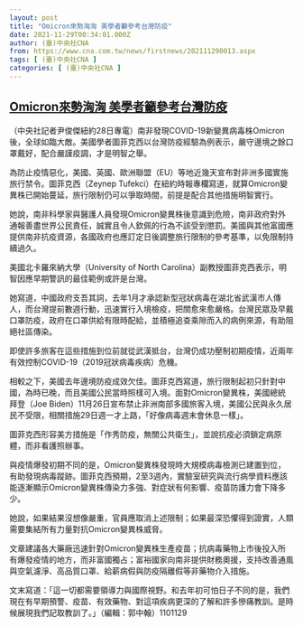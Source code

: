 ```yaml
---
layout: post
title: "Omicron來勢洶洶 美學者籲參考台灣防疫"
date: 2021-11-29T00:34:01.000Z
author: (臺)中央社CNA
from: https://www.cna.com.tw/news/firstnews/202111290013.aspx
tags: [ (臺)中央社CNA ]
categories: [ (臺)中央社CNA ]
---
```

<!--1638146041000-->
[Omicron來勢洶洶 美學者籲參考台灣防疫](https://www.cna.com.tw/news/firstnews/202111290013.aspx)
------

<div>
<div></div><div><p>（中央社記者尹俊傑紐約28日專電）南非發現COVID-19新變異病毒株Omicron後，全球如臨大敵。美國學者圖菲克西以台灣防疫經驗為例表示，嚴守邊境之餘口罩戴好，配合嚴謹疫調，才是明智之舉。</p><p>為防止疫情惡化，美國、英國、歐洲聯盟（EU）等地近幾天宣布對非洲多國實施旅行禁令。圖菲克西（Zeynep Tufekci）在紐約時報專欄寫道，就算Omicron變異株已開始蔓延，旅行限制仍可以爭取時間，前提是配合其他措施明智實行。</p><p>她說，南非科學家與醫護人員發現Omicron變異株後意識到危險，南非政府對外通報善盡世界公民責任，誠實且令人欽佩的行為不該受到懲罰。美國與其他富國應提供南非抗疫資源，各國政府也應訂定日後調整旅行限制的參考基準，以免限制持續過久。</p><p>美國北卡羅來納大學（University of North Carolina）副教授圖菲克西表示，明智因應早期警訊的最佳範例或許是台灣。</p><p>她寫道，中國政府支吾其詞，去年1月才承認新型冠狀病毒在湖北省武漢市人傳人，而台灣提前數週行動，迅速實行入境檢疫，把關愈來愈嚴格。台灣民眾及早戴口罩防疫，政府在口罩供給有限時配給，並積極追查乘隙而入的病例來源，有助阻絕社區傳染。</p><p>即使許多旅客在這些措施到位前就從武漢抵台，台灣仍成功壓制初期疫情，近兩年有效控制COVID-19（2019冠狀病毒疾病）危機。</p><p>相較之下，美國去年邊境防疫成效欠佳。圖菲克西寫道，旅行限制起初只針對中國，為時已晚，而且美國公民當時照樣可入境。面對Omicron變異株，美國總統拜登（Joe Biden）11月26日宣布禁止非洲南部多國旅客入境，美國公民與永久居民不受限，相關措施29日週一才上路，「好像病毒週末會休息一樣」。</p><p>圖菲克西形容美方措施是「作秀防疫，無關公共衛生」，並說抗疫必須鎖定病原體，而非看護照辦事。</p><p>與疫情爆發初期不同的是，Omicron變異株發現時大規模病毒檢測已建置到位，有助發現病毒蹤跡。圖菲克西預期，2至3週內，實驗室研究與流行病學資料應該能逐漸顯示Omicron變異株傳染力多強、對症狀有何影響、疫苗防護力會下降多少。</p><p>她說，如果結果沒想像嚴重，官員應取消上述限制；如果最深恐懼得到證實，人類需要集結所有力量對抗Omicron變異株威脅。</p><p>文章建議各大藥廠迅速針對Omicron變異株生產疫苗；抗病毒藥物上市後投入所有爆發疫情的地方，而非富國獨占；富裕國家向南非提供財務奧援，支持改善通風與空氣濾淨、高品質口罩、給薪病假與防疫隔離假等非藥物介入措施。</p><p>文末寫道：「這一切都需要領導力與國際視野。和去年初可怕日子不同的是，我們現在有早期預警、疫苗、有效藥物、對這項疾病更深的了解和許多慘痛教訓。是時候展現我們記取教訓了。」（編輯：郭中翰）1101129</p></div>
</div>
